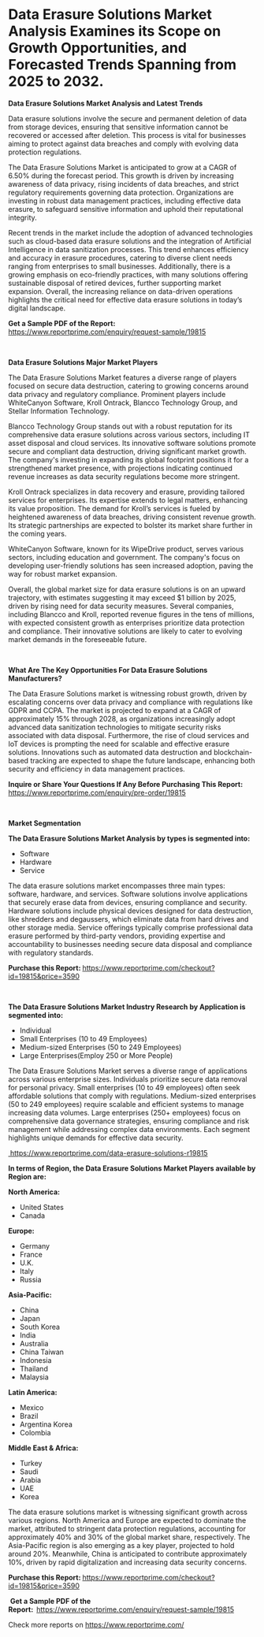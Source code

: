 <p><h1>Data Erasure Solutions Market Analysis Examines its Scope on Growth Opportunities, and Forecasted Trends Spanning from 2025 to 2032.</h1></p><p><strong>Data Erasure Solutions Market Analysis and Latest Trends</strong></p>
<p><p>Data erasure solutions involve the secure and permanent deletion of data from storage devices, ensuring that sensitive information cannot be recovered or accessed after deletion. This process is vital for businesses aiming to protect against data breaches and comply with evolving data protection regulations. </p><p>The Data Erasure Solutions Market is anticipated to grow at a CAGR of 6.50% during the forecast period. This growth is driven by increasing awareness of data privacy, rising incidents of data breaches, and strict regulatory requirements governing data protection. Organizations are investing in robust data management practices, including effective data erasure, to safeguard sensitive information and uphold their reputational integrity.</p><p>Recent trends in the market include the adoption of advanced technologies such as cloud-based data erasure solutions and the integration of Artificial Intelligence in data sanitization processes. This trend enhances efficiency and accuracy in erasure procedures, catering to diverse client needs ranging from enterprises to small businesses. Additionally, there is a growing emphasis on eco-friendly practices, with many solutions offering sustainable disposal of retired devices, further supporting market expansion. Overall, the increasing reliance on data-driven operations highlights the critical need for effective data erasure solutions in today’s digital landscape.</p></p>
<p><strong>Get a Sample PDF of the Report:&nbsp;</strong> <a href="https://www.reportprime.com/enquiry/request-sample/19815?utm_campaign=3558&utm_medium=2&utm_source=Github&utm_content=ia&utm_term=20032025&utm_id=data-erasure-solutions">https://www.reportprime.com/enquiry/request-sample/19815</a></p>
<p>&nbsp;</p>
<p><strong>Data Erasure Solutions Major Market Players</strong></p>
<p><p>The Data Erasure Solutions Market features a diverse range of players focused on secure data destruction, catering to growing concerns around data privacy and regulatory compliance. Prominent players include WhiteCanyon Software, Kroll Ontrack, Blancco Technology Group, and Stellar Information Technology.</p><p>Blancco Technology Group stands out with a robust reputation for its comprehensive data erasure solutions across various sectors, including IT asset disposal and cloud services. Its innovative software solutions promote secure and compliant data destruction, driving significant market growth. The company's investing in expanding its global footprint positions it for a strengthened market presence, with projections indicating continued revenue increases as data security regulations become more stringent.</p><p>Kroll Ontrack specializes in data recovery and erasure, providing tailored services for enterprises. Its expertise extends to legal matters, enhancing its value proposition. The demand for Kroll’s services is fueled by heightened awareness of data breaches, driving consistent revenue growth. Its strategic partnerships are expected to bolster its market share further in the coming years.</p><p>WhiteCanyon Software, known for its WipeDrive product, serves various sectors, including education and government. The company's focus on developing user-friendly solutions has seen increased adoption, paving the way for robust market expansion. </p><p>Overall, the global market size for data erasure solutions is on an upward trajectory, with estimates suggesting it may exceed $1 billion by 2025, driven by rising need for data security measures. Several companies, including Blancco and Kroll, reported revenue figures in the tens of millions, with expected consistent growth as enterprises prioritize data protection and compliance. Their innovative solutions are likely to cater to evolving market demands in the foreseeable future.</p></p>
<p>&nbsp;</p>
<p><strong>What Are The Key Opportunities For Data Erasure Solutions Manufacturers?</strong></p>
<p><p>The Data Erasure Solutions market is witnessing robust growth, driven by escalating concerns over data privacy and compliance with regulations like GDPR and CCPA. The market is projected to expand at a CAGR of approximately 15% through 2028, as organizations increasingly adopt advanced data sanitization technologies to mitigate security risks associated with data disposal. Furthermore, the rise of cloud services and IoT devices is prompting the need for scalable and effective erasure solutions. Innovations such as automated data destruction and blockchain-based tracking are expected to shape the future landscape, enhancing both security and efficiency in data management practices.</p></p>
<p><strong>Inquire or Share Your Questions If Any Before Purchasing This Report:</strong> <a href="https://www.reportprime.com/enquiry/pre-order/19815?utm_campaign=3558&utm_medium=2&utm_source=Github&utm_content=ia&utm_term=20032025&utm_id=data-erasure-solutions">https://www.reportprime.com/enquiry/pre-order/19815</a></p>
<p>&nbsp;</p>
<p><strong>Market Segmentation</strong></p>
<p><strong>The Data Erasure Solutions Market Analysis by types is segmented into:</strong></p>
<p><ul><li>Software</li><li>Hardware</li><li>Service</li></ul></p>
<p><p>The data erasure solutions market encompasses three main types: software, hardware, and services. Software solutions involve applications that securely erase data from devices, ensuring compliance and security. Hardware solutions include physical devices designed for data destruction, like shredders and degaussers, which eliminate data from hard drives and other storage media. Service offerings typically comprise professional data erasure performed by third-party vendors, providing expertise and accountability to businesses needing secure data disposal and compliance with regulatory standards.</p></p>
<p><strong>Purchase this Report:&nbsp;</strong><a href="https://www.reportprime.com/checkout?id=19815&price=3590&utm_campaign=3558&utm_medium=2&utm_source=Github&utm_content=ia&utm_term=20032025&utm_id=data-erasure-solutions">https://www.reportprime.com/checkout?id=19815&price=3590</a></p>
<p>&nbsp;</p>
<p><strong>The Data Erasure Solutions Market Industry Research by Application is segmented into:</strong></p>
<p><ul><li>Individual</li><li>Small Enterprises (10 to 49 Employees)</li><li>Medium-sized Enterprises (50 to 249 Employees)</li><li>Large Enterprises(Employ 250 or More People)</li></ul></p>
<p><p>The Data Erasure Solutions Market serves a diverse range of applications across various enterprise sizes. Individuals prioritize secure data removal for personal privacy. Small enterprises (10 to 49 employees) often seek affordable solutions that comply with regulations. Medium-sized enterprises (50 to 249 employees) require scalable and efficient systems to manage increasing data volumes. Large enterprises (250+ employees) focus on comprehensive data governance strategies, ensuring compliance and risk management while addressing complex data environments. Each segment highlights unique demands for effective data security.</p></p>
<p><a href="https://www.reportprime.com/data-erasure-solutions-r19815?utm_campaign=3558&utm_medium=2&utm_source=Github&utm_content=ia&utm_term=20032025&utm_id=data-erasure-solutions">&nbsp;https://www.reportprime.com/data-erasure-solutions-r19815</a></p>
<p><strong>In terms of Region, the Data Erasure Solutions Market Players available by Region are:</strong></p>
<p>
    <p> <strong> North America: </strong>
        <ul>
            <li>United States</li>
            <li>Canada</li>
        </ul>
        </p> 
    <p> <strong> Europe: </strong>
        <ul>
            <li>Germany</li>
            <li>France</li>
            <li>U.K.</li>
            <li>Italy</li>
            <li>Russia</li>
        </ul>
        </p> 
    <p> <strong> Asia-Pacific: </strong>
        <ul>
            <li>China</li>
            <li>Japan</li>
            <li>South Korea</li>
            <li>India</li>
            <li>Australia</li>
            <li>China Taiwan</li>
            <li>Indonesia</li>
            <li>Thailand</li>
            <li>Malaysia</li>
        </ul>
        </p> 
    <p> <strong> Latin America: </strong>
        <ul>
            <li>Mexico</li>
            <li>Brazil</li>
            <li>Argentina Korea</li>
            <li>Colombia</li>
        </ul>
        </p> 
    <p> <strong> Middle East & Africa: </strong>
        <ul>
            <li>Turkey</li>
            <li>Saudi</li>
            <li>Arabia</li>
            <li>UAE</li>
            <li>Korea</li>
        </ul>
    </p>
    </p>
<p><p>The data erasure solutions market is witnessing significant growth across various regions. North America and Europe are expected to dominate the market, attributed to stringent data protection regulations, accounting for approximately 40% and 30% of the global market share, respectively. The Asia-Pacific region is also emerging as a key player, projected to hold around 20%. Meanwhile, China is anticipated to contribute approximately 10%, driven by rapid digitalization and increasing data security concerns.</p></p>
<p><strong>Purchase this Report: </strong><a href="https://www.reportprime.com/checkout?id=19815&price=3590&utm_campaign=3558&utm_medium=2&utm_source=Github&utm_content=ia&utm_term=20032025&utm_id=data-erasure-solutions">https://www.reportprime.com/checkout?id=19815&price=3590</a></p>
<p>&nbsp;<strong>Get a Sample PDF of the Report:&nbsp;&nbsp;</strong><a href="https://www.reportprime.com/enquiry/request-sample/19815?utm_campaign=3558&utm_medium=2&utm_source=Github&utm_content=ia&utm_term=20032025&utm_id=data-erasure-solutions">https://www.reportprime.com/enquiry/request-sample/19815</a></p>
<p><strong></strong></p>
<p>Check more reports on <a href="https://www.reportprime.com/?utm_campaign=3558&utm_medium=2&utm_source=Github&utm_content=ia&utm_term=20032025&utm_id=data-erasure-solutions">https://www.reportprime.com/</a></p>